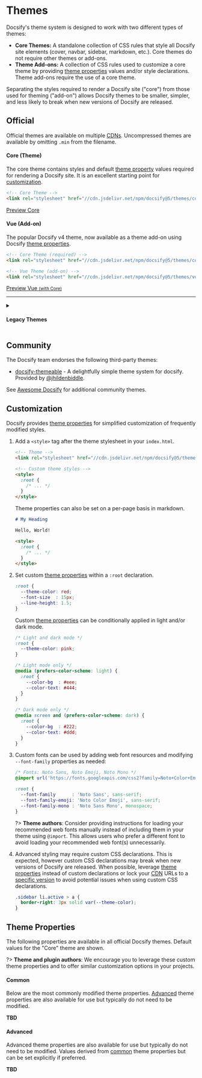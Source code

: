 # Themes

Docsify's theme system is designed to work with two different types of themes:

- **Core Themes:** A standalone collection of CSS rules that style all Docsify site elements (cover, navbar, sidebar, markdown, etc.). Core themes do not require other themes or add-ons.
- **Theme Add-ons:** A collection of CSS rules used to customize a core theme by providing [theme properties](#theme-property) values and/or style declarations. Theme add-ons require the use of a core theme.

Separating the styles required to render a Docsify site ("core") from those used for theming ("add-on") allows Docsify themes to be smaller, simpler, and less likely to break when new versions of Docsify are released.

## Official

Official themes are available on multiple [CDNs](cdn). Uncompressed themes are available by omitting `.min` from the filename.

#### Core (Theme)

The core theme contains styles and default [theme property](#theme-properties) values required for rendering a Docsify site. It is an excellent starting point for [customization](#customization).

<!-- prettier-ignore -->
```html
<!-- Core Theme -->
<link rel="stylesheet" href="//cdn.jsdelivr.net/npm/docsify@5/themes/core.min.css" />
```

<a href="#" class="button primary" data-theme="">Preview Core</a>

#### Vue (Add-on)

The popular Docsify v4 theme, now available as a theme add-on using Docsify [theme properties](#theme-properties).

<!-- prettier-ignore -->
```html
<!-- Core Theme (required) -->
<link rel="stylesheet" href="//cdn.jsdelivr.net/npm/docsify@5/themes/core.min.css" />

<!-- Vue Theme (add-on) -->
<link rel="stylesheet" href="//cdn.jsdelivr.net/npm/docsify@5/themes/vue.min.css" />
```

<a href="#" class="button primary" data-theme="vue">Preview Vue <small>(with Core)</small></a>

---

<details>
  <summary><h4>Legacy Themes</h4></summary>

!> The following legacy themes have been deprecated as of v5 and will be removed in the next major version of Docsify.

<!-- prettier-ignore -->
```html
<!-- Buble theme (add-on) -->
<link rel="stylesheet" href="//cdn.jsdelivr.net/npm/docsify@5/themes/buble.min.css" />
```

<a href="#" class="button secondary" data-theme="buble">Preview Buble <small>(with Core)</small></a>

<!-- prettier-ignore -->
```html
<!-- Dark theme (add-on) -->
<link rel="stylesheet" href="//cdn.jsdelivr.net/npm/docsify@5/themes/dark.min.css" />
```

<a href="#" class="button secondary" data-theme="dark">Preview Dark <small>(with Core)</small></a>

<!-- prettier-ignore -->
```html
<!-- Dolphin theme (add-on) -->
<link rel="stylesheet" href="//cdn.jsdelivr.net/npm/docsify@5/themes/dolphin.min.css" />
```

<a href="#" class="button secondary" data-theme="dolphin">Preview Dolphin <small>(with Core)</small></a>

<!-- prettier-ignore -->
```html
<!-- Pure theme (add-on) -->
<link rel="stylesheet" href="//cdn.jsdelivr.net/npm/docsify@5/themes/pure.min.css" />
```

<a href="#" class="button secondary" data-theme="pure">Preview Pure <small>(with Core)</small></a>

</details>

## Community

The Docsify team endorses the following third-party themes:

- [docsify-themeable](https://jhildenbiddle.github.io/docsify-themeable) - A delightfully simple theme system for docsify. Provided by [@jhildenbiddle](https://github.com/jhildenbiddle).

See [Awesome Docsify](awesome) for additional community themes.

## Customization

Docsify provides [theme properties](#theme-properties) for simplified customization of frequently modified styles.

1. Add a `<style>` tag after the theme stylesheet in your `index.html`.

   <!-- prettier-ignore -->
   ```html
   <!-- Theme -->
   <link rel="stylesheet" href="//cdn.jsdelivr.net/npm/docsify@5/themes/core.min.css" />

   <!-- Custom theme styles -->
   <style>
     :root {
       /* ... */
     }
   </style>
   ```

   Theme properties can also be set on a per-page basis in markdown.

   ```markdown
   # My Heading

   Hello, World!

   <style>
     :root {
       /* ... */
     }
   </style>
   ```

2. Set custom [theme properties](#theme-properties) within a `:root` declaration.

   <!-- prettier-ignore -->
   ```css
   :root {
     --theme-color: red;
     --font-size  : 15px;
     --line-height: 1.5;
   }
   ```

   Custom [theme properties](#theme-properties) can be conditionally applied in light and/or dark mode.

   <!-- prettier-ignore -->
   ```css
   /* Light and dark mode */
   :root {
     --theme-color: pink;
   }

   /* Light mode only */
   @media (prefers-color-scheme: light) {
     :root {
       --color-bg  : #eee;
       --color-text: #444;
     }
   }

   /* Dark mode only */
   @media screen and (prefers-color-scheme: dark) {
     :root {
       --color-bg  : #222;
       --color-text: #ddd;
     }
   }
   ```

3. Custom fonts can be used by adding web font resources and modifying `--font-family` properties as needed:

   <!-- prettier-ignore -->
   ```css
   /* Fonts: Noto Sans, Noto Emoji, Noto Mono */
   @import url('https://fonts.googleapis.com/css2?family=Noto+Color+Emoji&family=Noto+Sans+Mono:wght@100..900&family=Noto+Sans:ital,wght@0,100..900;1,100..900&display=swap');

   :root {
     --font-family      : 'Noto Sans', sans-serif;
     --font-family-emoji: 'Noto Color Emoji', sans-serif;
     --font-family-mono : 'Noto Sans Mono', monospace;
   }
   ```

   ?> **Theme authors**: Consider providing instructions for loading your recommended web fonts manually instead of including them in your theme using `@import`. This allows users who prefer a different font to avoid loading your recommended web font(s) unnecessarily.

4. Advanced styling may require custom CSS declarations. This is expected, however custom CSS declarations may break when new versions of Docsify are released. When possible, leverage [theme properties](#theme-properties) instead of custom declarations or lock your [CDN](cdn) URLs to a [specific version](cdn#specific-version) to avoid potential issues when using custom CSS declarations.

   ```css
   .sidebar li.active > a {
     border-right: 3px solid var(--theme-color);
   }
   ```

## Theme Properties

The following properties are available in all official Docsify themes. Default values for the "Core" theme are shown.

?> **Theme and plugin authors**: We encourage you to leverage these custom theme properties and to offer similar customization options in your projects.

#### Common

Below are the most commonly modified theme properties. [Advanced](#advanced) theme properties are also available for use but typically do not need to be modified.

**TBD**

<!-- TODO: Replace with include from CDN /src/themes/shared/_vars.css -->

#### Advanced

Advanced theme properties are also available for use but typically do not need to be modified. Values derived from [common](#common) theme properties but can be set explicitly if preferred.

**TBD**

<!-- TODO: Replace with include from CDN /src/themes/shared/_vars-advanced.css -->

<script>
  (function() {
    const previewAttr = 'data-theme';
    const previewSelector = `a[${previewAttr}]`;
    const previewElms = Docsify.dom.findAll(previewSelector);
    const stylesheetElms = Docsify.dom.findAll('link[rel="stylesheet"][title]');

    previewElms.forEach(elm => {
      elm.onclick = (e) => {
        const title = e.target.closest(previewSelector).getAttribute(previewAttr);
        const newSheet = stylesheetElms.find(sheet => sheet.title === title);

        e.preventDefault();

        if (newSheet) {
          newSheet.disabled = false;
        }

        stylesheetElms.forEach(sheet => {
          sheet.disabled = !title || sheet.title !== title;
        });
      };
    });
  })();
</script>
